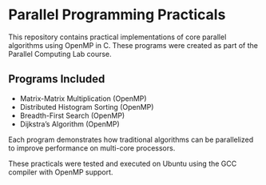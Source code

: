 # Parallel Programming Practicals

This repository contains practical implementations of core parallel algorithms using OpenMP in C. These programs were created as part of the Parallel Computing Lab course.

## Programs Included
- Matrix-Matrix Multiplication (OpenMP)
- Distributed Histogram Sorting (OpenMP)
- Breadth-First Search (OpenMP)
- Dijkstra’s Algorithm (OpenMP)

Each program demonstrates how traditional algorithms can be parallelized to improve performance on multi-core processors.

These practicals were tested and executed on Ubuntu using the GCC compiler with OpenMP support.
